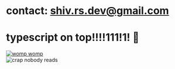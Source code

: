 # contact: shiv.rs.dev@gmail.com
# typescript on top!!!!111!1! 🤑
[![womp womp](https://readme-typing-svg.demolab.com/?lines=ambassing+🤑)](https://git.io/typing-svg)
</br>
![crap nobody reads](https://github-readme-stats.vercel.app/api?username=shivrsdev&hide=contribs,prs&theme=dark)
</br> </br>
